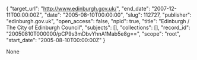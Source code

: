 {
  "target_url": "http://www.edinburgh.gov.uk/", 
  "end_date": "2007-12-11T00:00:00Z", 
  "date": "2005-08-10T00:00:00", 
  "slug": 112727, 
  "publisher": "edinburgh.gov.uk", 
  "open_access": false, 
  "npld": true, 
  "title": "Edinburgh / The City of Edinburgh Council", 
  "subjects": [], 
  "collections": [], 
  "record_id": "20050810T000000/pCP9s3mDbvYhnA1Mab5e8g==", 
  "scope": "root", 
  "start_date": "2005-08-10T00:00:00Z"
}

None